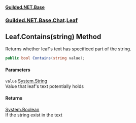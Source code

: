 
#### [Guilded.NET.Base](index 'index')
### [Guilded.NET.Base.Chat](index#Guilded_NET_Base_Chat 'Guilded.NET.Base.Chat').[Leaf](Leaf 'Guilded.NET.Base.Chat.Leaf')
## Leaf.Contains(string) Method
Returns whether leaf's text has specificed part of the string.  
```csharp
public bool Contains(string value);
```

#### Parameters
<a name='Guilded_NET_Base_Chat_Leaf_Contains(string)_value'></a>
`value` [System.String](https://docs.microsoft.com/en-us/dotnet/api/System.String 'System.String')  
Value that leaf's text potentially holds
  

#### Returns
[System.Boolean](https://docs.microsoft.com/en-us/dotnet/api/System.Boolean 'System.Boolean')  
If the string exist in the text

